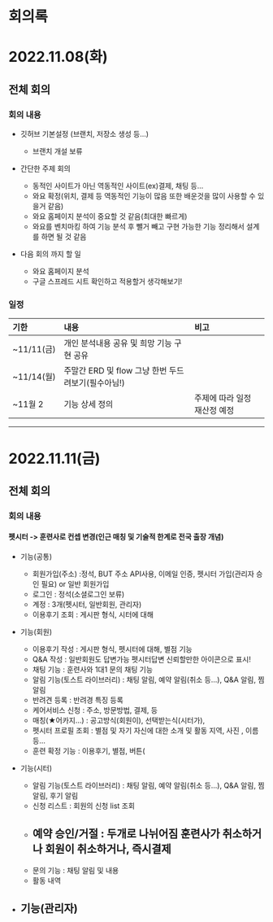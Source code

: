 # 회의록

# 2022.11.08(화)
## 전체 회의
### 회의 내용
- 깃허브 기본설정 (브랜치, 저장소 생성 등...)
    - 브랜치 개설 보류
- 간단한 주제 회의
    - 동적인 사이트가 아닌 역동적인 사이트(ex)결제, 채팅 등...
    - 와요 확정(위치, 결제 등 역동적인 기능이 많음 또한 배운것을 많이 사용할 수 있을거 같음)
    - 와요 홈페이지 분석이 중요할 것 같음(최대한 빠르게)
    - 와요를 벤치마킹 하여 기능 분석 후 뺄거 빼고 구현 가능한 기능 정리해서 설계를 하면 될 것 같음 
    

- 다음 회의 까지 할 일
   - 와요 홈페이지 분석
   - 구글 스프레드 시트 확인하고 적용할거 생각해보기!

### 일정
|기한|내용|비고|
|:--|:--|:--|
|~11/11(금)|개인 분석내용 공유 및 희망 기능 구현 공유|
|~11/14(월)|주말간 ERD 및 flow 그냥 한번 두드려보기(필수아님!)|
|~11월 2|기능 상세 정의|주제에 따라 일정 재산정 예정|
   
---

# 2022.11.11(금)
## 전체 회의
### 회의 내용
#### 펫시터 -> 훈련사로 컨셉 변경(인근 매칭 및 기술적 한계로 전국 출장 개념)


- 기능(공통)
  - 회원가입(주소) :정석, BUT 주소 API사용, 이메일 인증, 펫시터 가입(관리자 승인 필요) or 일반 회원가입
  - 로그인 : 정석(소셜로그인 보류)
  - 계정 : 3개(펫시터, 일반회원, 관리자)
  - 이용후기 조회 : 게시판 형식, 시터에 대해
  
- 기능(회원)  
  - 이용후기 작성 : 게시판 형식, 펫시터에 대해, 별점 기능
  - Q&A 작성 : 일반회원도 답변가능 펫시터답변 신뢰할만한 아이콘으로 표시!
  - 채팅 기능 : 훈련사와 1대1 문의 채팅 기능
  - 알림 기능(토스트 라이브러리) : 채팅 알림, 예약 알림(취소 등...), Q&A 알림, 찜 알림
  - 반려견 등록 : 반려경 특징 등록
  - 케어서비스 신청 : 주소, 방문방법, 결제, 등
  - 매칭(★어카지...) : 공고방식(회원이), 선택받는식(시터가), 
  - 펫시터 프로필 조회 : 별점 및 자기 자신에 대한 소개 및 활동 지역, 사진 , 이름 등...
  - 훈련 확정 기능 : 이용후기, 별점, 버튼( 
  
- 기능(시터)  
    - 알림 기능(토스트 라이브러리) : 채팅 알림, 예약 알림(취소 등...), Q&A 알림, 찜 알림, 후기 알림
    - 신청 리스트 : 회원의 신청 list 조회
    - 예약 승인/거절 : 두개로 나뉘어짐 훈련사가 취소하거나 회원이 취소하거나, 즉시결제
      - 
    - 문의 기능 : 채팅 알림 및 내용 
    - 활동 내역 
    
    
 - 기능(관리자)   
    - 
    
